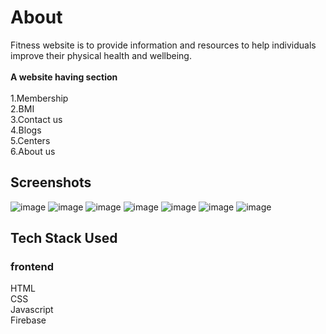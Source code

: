 # About
Fitness website is to provide information and resources to help individuals improve their physical health and wellbeing.
<br><br>**A website having section**<br>
<br>1.Membership
<br>2.BMI
<br>3.Contact us
<br>4.Blogs
<br>5.Centers
<br>6.About us
## Screenshots

![image](https://github.com/Roshnijeewani3457/Dev-Geeks/assets/89697445/2ad531a7-ad3b-4f49-b776-1ce1b6f6fc7c)
![image](https://github.com/Roshnijeewani3457/Dev-Geeks/assets/89697445/8fc6eca1-3103-4de2-bc45-e3f1c2ac9516)
![image](https://github.com/Roshnijeewani3457/Dev-Geeks/assets/89697445/c6cf7d84-089c-49fd-b14a-99eb8c1b0c37)
![image](https://github.com/Roshnijeewani3457/Dev-Geeks/assets/89697445/fff742e2-e6aa-4fde-9bb1-613e08e114f3)
![image](https://github.com/Roshnijeewani3457/Dev-Geeks/assets/89697445/57ac9809-196b-405b-8e8a-967d48082b9b)
![image](https://github.com/Roshnijeewani3457/Dev-Geeks/assets/89697445/3cb4c733-7493-447c-94e6-f9c498864ce5)
![image](https://github.com/Roshnijeewani3457/Dev-Geeks/assets/89697445/5ded2aa6-432c-4544-a2a0-4f43ea1c872e)






## Tech Stack Used

### frontend

HTML<br>
CSS<br>
Javascript<br>
Firebase<br>
